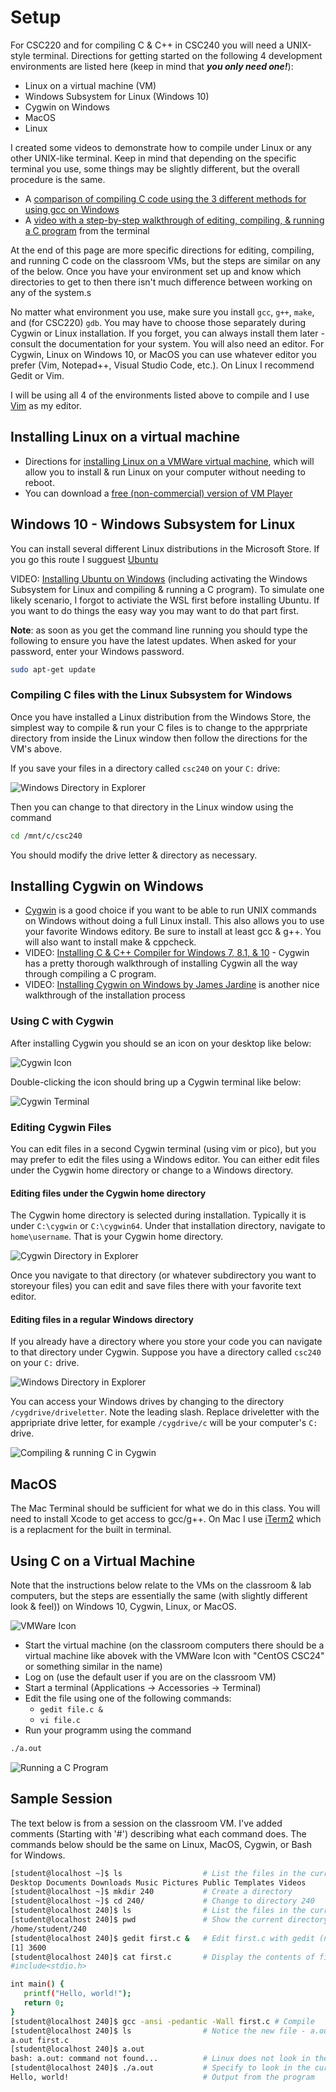 # Setup

For CSC220 and for compiling C & C++ in CSC240 you will need a UNIX-style terminal.  Directions for getting started on the following 4 development environments are listed here (keep in mind that ***you only need one!***):

- Linux on a virtual machine (VM)
- Windows Subsystem for Linux (Windows 10)
- Cygwin on Windows
- MacOS
- Linux

I created some videos to demonstrate how to compile under Linux or any other UNIX-like terminal.  Keep in mind that depending on the specific terminal you use, some things may be slightly different, but the overall procedure is the same.  

- A [comparison of compiling C code using the 3 different methods for using gcc on Windows](https://www.youtube.com/watch?v=irCWodI1MO4)
- A [video with a step-by-step walkthrough of editing, compiling, & running a C program](https://youtu.be/6O12bPrdwWE) from the terminal

At the end of this page are more specific directions for editing, compiling, and running C code on the classroom VMs, but the steps are similar on any of the below.  Once you have your environment set up and know which directories to get to then there isn't much difference between working on any of the system.s

No matter what environment you use, make sure you install `gcc`, `g++`, `make`, and (for CSC220) `gdb`.  You may have to choose those separately during Cygwin or Linux installation.  If you forget, you can always install them later - consult the documentation for your system.  You will also need an editor.  For Cygwin, Linux on Windows 10, or MacOS you can use whatever editor you prefer (Vim, Notepad++, Visual Studio Code, etc.).  On Linux I recommend Gedit or Vim.

I will be using all 4 of the environments listed above to compile and I use [Vim](https://www.vim.org/download.php) as my editor.  

## Installing Linux on a virtual machine

- Directions for [installing Linux on a VMWare virtual machine](https://www.linux.com/news/installing-virtual-machines-vmware), which will allow you to install & run Linux on your computer without needing to reboot.
- You can download a [free (non-commercial) version of VM Player](https://my.vmware.com/en/web/vmware/free#desktop_end_user_computing/vmware_workstation_player/15_0)

## Windows 10 - Windows Subsystem for Linux

You can install several different Linux distributions in the Microsoft Store.  If you go this route I sugguest [Ubuntu](https://www.microsoft.com/en-us/p/ubuntu/9nblggh4msv6)

VIDEO: [Installing Ubuntu on Windows](https://youtu.be/X4JnQLPTS44) (including activating the Windows Subsystem for Linux and compiling & running a C program).  To simulate one likely scenario, I forgot to activiate the WSL first before installing Ubuntu.  If you want to do things the easy way you may want to do that part first.  

**Note**: as soon as you get the command line running you should type the following to ensure you have the latest updates.  When asked for your password, enter your Windows password.

```bash
sudo apt-get update
```

### Compiling C files with the Linux Subsystem for Windows

Once you have installed a Linux distribution from the Windows Store, the simplest way to compile & run your C files is to change to the apprpriate directory from inside the Linux window then follow the directions for the VM's above.  

If you save your files in a directory called ```csc240``` on your ```C:``` drive:

![Windows Directory in Explorer](images/windir.png)

Then you can change to that directory in the Linux window using the command

```bash
cd /mnt/c/csc240
```

You should modify the drive letter & directory as necessary.

## Installing Cygwin on Windows

- [Cygwin](https://www.cygwin.com/) is a good choice if you want to be able to run UNIX commands on Windows without doing a full Linux install.  This also allows you to use your favorite Windows editory.  Be sure to install at least gcc & g++.  You will also want to install make & cppcheck.  
- VIDEO: [Installing C & C++ Compiler for Windows 7, 8.1, & 10](https://youtu.be/DAlS4hF_PbY) - Cygwin has a pretty thorough walkthrough of installing Cygwin all the way through compiling a C program.
- VIDEO: [Installing Cygwin on Windows by James Jardine](https://www.youtube.com/watch?v=zRbbDkDb5UM) is another nice walkthrough of the installation process

### Using C with Cygwin

After installing Cygwin you should se an icon on your desktop like below:

![Cygwin Icon](images/cygicon.png)

Double-clicking the icon should bring up a Cygwin terminal like below:

![Cygwin Terminal](images/cygterm.png)

### Editing Cygwin Files

You can edit files in a second Cygwin terminal (using vim or pico), but you may prefer to edit the files using a Windows editor.  You can either edit files under the Cygwin home directory or change to a Windows directory.  

#### Editing files under the Cygwin home directory

The Cygwin home directory is selected during installation.  Typically it is under ```C:\cygwin``` or ```C:\cygwin64```.  Under that installation directory, navigate to ```home\username```.  That is your Cygwin home directory.

![Cygwin Directory in Explorer](images/cygdir.png)

Once you navigate to that directory (or whatever subdirectory you want to storeyour files) you can edit and save files there with your favorite text editor.

#### Editing files in a regular Windows directory

If you already have a directory where you store your code you can navigate to that directory under Cygwin.  Suppose you have a directory called ```csc240``` on your ```C:``` drive.

![Windows Directory in Explorer](images/windir.png)

You can access your Windows drives by changing to the directory ```/cygdrive/driveletter```.  Note the leading slash.  Replace driveletter with the appripriate drive letter, for example ```/cygdrive/c``` will be your computer's ```C:``` drive.

![Compiling & running C in Cygwin](images/cygcomp.png)

## MacOS

The Mac Terminal should be sufficient for what we do in this class.  You will need to install Xcode to get access to gcc/g++.  On Mac I use [iTerm2](https://www.iterm2.com/) which is a replacment for the built in terminal.  

## Using C on a Virtual Machine

Note that the instructions below relate to the VMs on the classroom & lab computers, but the steps are essentially the same (with slightly different look & feel)) on Windows 10, Cygwin, Linux, or MacOS.

![VMWare Icon](images/vmicon.png)

- Start the virtual machine (on the classroom computers there should be a virtual machine like abovek with the VMWare Icon with "CentOS CSC24" or something similar in the name)
- Log on (use the default user if you are on the classroom VM)
- Start a terminal (Applications -> Accessories -> Terminal)
- Edit the file using one of the following commands:
  - ```gedit file.c &```
  - ```vi file.c```
- Run your programm using the command

```bash
./a.out
```

![Running a C Program](images/desktop.png)

## Sample Session

The text below is from a session on the classroom VM.  I've added comments (Starting with '#') describing what each command does.  The commands below should be the same on Linux, MacOS, Cygwin, or Bash for Windows.

```bash
[student@localhost ~]$ ls                  # List the files in the current directory
Desktop Documents Downloads Music Pictures Public Templates Videos
[student@localhost ~]$ mkdir 240           # Create a directory
[student@localhost ~]$ cd 240/             # Change to directory 240
[student@localhost 240]$ ls                # List the files in the current directory
[student@localhost 240]$ pwd               # Show the current directory
/home/student/240
[student@localhost 240]$ gedit first.c &   # Edit first.c with gedit (note that the & is important - it tells Linux to run gedit in the background which lets you keep using the current terminal session)
[1] 3600
[student@localhost 240]$ cat first.c       # Display the contents of first.c
#include<stdio.h>

int main() {
   printf("Hello, world!");
   return 0;
}
[student@localhost 240]$ gcc -ansi -pedantic -Wall first.c # Compile
[student@localhost 240]$ ls                # Notice the new file - a.out.  That is the executable that is generated when we compile.  
a.out first.c
[student@localhost 240]$ a.out
bash: a.out: command not found...          # Linux does not look in the current directory by default
[student@localhost 240]$ ./a.out           # Specify to look in the current directory (./) for the file to run.
Hello, world!                              # Output from the program
```
